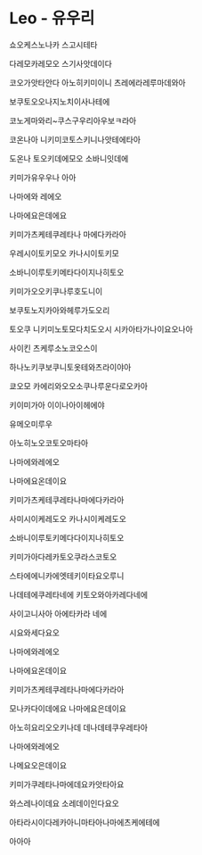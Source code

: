 # Leo - 유우리

쇼오케스노나카 스고시테타

다레모카레모오 스기사앗데이다

코오가앗타안다 아노히키미이니 츠레에라레루마데와아

보쿠토오오나지노치이사나테에

코노게마와리~쿠스구우리아우보ㅋ라아

코온나아 니키미코토스키니나앗테에타아

도온나 토오키데에모오 소바니잇데에

키미가유우우나 아아

나마에와 레에오

나마에요은데에요

키미가츠케테쿠레타나 마에다카라아

우레시이토키모오 카나시이토키모

소바니이루토키메타다이지나히토오



키미가오오키쿠나루호도니이

보쿠토노지카아와헤루가도오리

토오쿠 니키미노토모다치도오시 시카아타가나이요오나아

사이킨 츠케루소노코오스이

하나노키쿠보쿠니토옷테와츠라이야아

쿄오모 카에리와오오소쿠나루운다로오카아

키이미가아 이이나아이헤에야

유메오미루우

아노히노오코토오마타아

나마에와레에오

나마에요온데이요

키미가츠케테쿠레타나마에다카라아

사미시이케레도오 카나시이케레도오

소바니이루토키메다다이지나히토오



키미가아다레카토오쿠라스코토오

스타에에니카에엣테키이타요오루니

나데테에쿠레타네에 키토오와아카레다네에

사이고니사아 아에타카라 네에

시요와세다요오



나마에와레에오

나마에요온데이요

키미가츠케테쿠레타나마에다카라아

모나카다이데에요 나마에요은데이요

아노히요리오오키나데 데나데테쿠우레타아

나마에와레에오

나메요오은데이요

키미가쿠레타나마에데요카앗타아요

와스레나이데요 소레데이인다요오

아타라시이다레카아니마타아나마에츠케에테에

아아아
